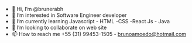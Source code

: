 - 👋 Hi, I’m @brunerabh
- 👀 I’m interested in Software Engineer developer
- 🌱 I’m currently learning Javascript - HTML -CSS -React Js - Java
- 💞️ I’m looking to collaborate on web site
- 📫 How to reach me +55 (31) 99453-1505 - brunoamoedo@hotmail.com

<!---
brunerabh/brunerabh is a ✨ special ✨ repository because its `README.md` (this file) appears on your GitHub profile.
You can click the Preview link to take a look at your changes.
--->
